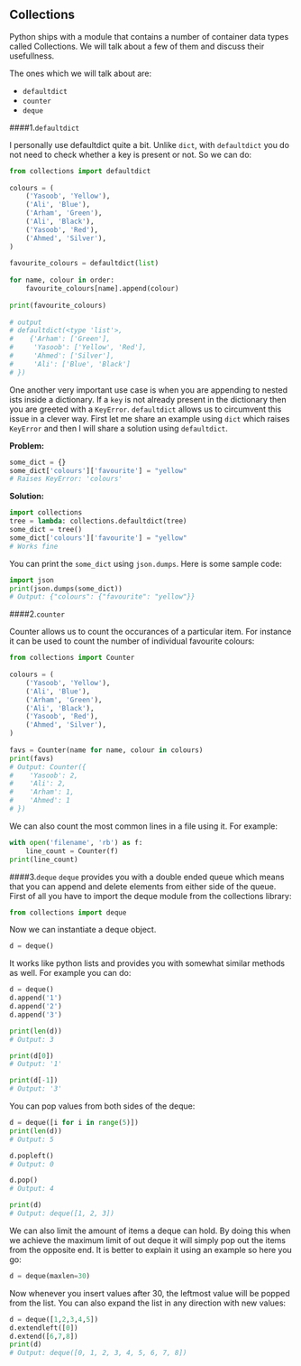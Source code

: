 ## Collections

Python ships with a module that contains a number of container data types called Collections. We will talk about a few of them and discuss their usefullness.

The ones which we will talk about are:

- `defaultdict`
- `counter`
- `deque`

####1.`defaultdict`

I personally use defaultdict quite a bit. Unlike `dict`, with `defaultdict` you do not need to check whether a key is present or not. So we can do:

```python
from collections import defaultdict
 
colours = (
    ('Yasoob', 'Yellow'),
    ('Ali', 'Blue'),
    ('Arham', 'Green'),
    ('Ali', 'Black'),
    ('Yasoob', 'Red'),
    ('Ahmed', 'Silver'),
)
 
favourite_colours = defaultdict(list)
 
for name, colour in order:
    favourite_colours[name].append(colour)
 
print(favourite_colours)
 
# output 
# defaultdict(<type 'list'>, 
#    {'Arham': ['Green'], 
#     'Yasoob': ['Yellow', 'Red'], 
#     'Ahmed': ['Silver'], 
#     'Ali': ['Blue', 'Black']
# })
```

One another very important use case is when you are appending to nested ists inside a dictionary. If a `key` is not already present in the dictionary then you are greeted with a `KeyError`. `defaultdict` allows us to circumvent this issue in a clever way. First let me share an example using `dict` which raises `KeyError` and then I will share a solution using `defaultdict`.

__Problem:__

```python
some_dict = {}
some_dict['colours']['favourite'] = "yellow"
# Raises KeyError: 'colours'
```

__Solution:__

```python
import collections
tree = lambda: collections.defaultdict(tree)
some_dict = tree()
some_dict['colours']['favourite'] = "yellow"
# Works fine
```

You can print the `some_dict` using `json.dumps`. Here is some sample code:

```python
import json
print(json.dumps(some_dict))
# Output: {"colours": {"favourite": "yellow"}}
```

####2.`counter`

Counter allows us to count the occurances of a particular item. For instance it can be used to count the number of individual favourite colours:

```python
from collections import Counter
 
colours = (
    ('Yasoob', 'Yellow'),
    ('Ali', 'Blue'),
    ('Arham', 'Green'),
    ('Ali', 'Black'),
    ('Yasoob', 'Red'),
    ('Ahmed', 'Silver'),
)
 
favs = Counter(name for name, colour in colours)
print(favs)
# Output: Counter({
#    'Yasoob': 2, 
#    'Ali': 2, 
#    'Arham': 1, 
#    'Ahmed': 1
# })
```

We can also count the most common lines in a file using it. For example:

```python
with open('filename', 'rb') as f:
    line_count = Counter(f)
print(line_count)
```

####3.`deque`
`deque` provides you with a double ended queue which means that you can append and delete elements from either side of the queue. First of all you have to import the deque module from the collections library:

```python
from collections import deque
```

Now we can instantiate a deque object.

```python
d = deque()
```

It works like python lists and provides you with somewhat similar methods as well. For example you can do:

```python
d = deque()
d.append('1')
d.append('2')
d.append('3')

print(len(d))
# Output: 3

print(d[0])
# Output: '1'

print(d[-1])
# Output: '3'
```

You can pop values from both sides of the deque:

```python
d = deque([i for i in range(5)])
print(len(d))
# Output: 5

d.popleft()
# Output: 0

d.pop()
# Output: 4

print(d)
# Output: deque([1, 2, 3])
```

We can also limit the amount of items a deque can hold. By doing this when we achieve the maximum limit of out deque it will simply pop out the items from the opposite end. It is better to explain it using an example so here you go:

```python
d = deque(maxlen=30)
```

Now whenever you insert values after 30, the leftmost value will be popped from the list. You can also expand the list in any direction with new values:

```python
d = deque([1,2,3,4,5])
d.extendleft([0])
d.extend([6,7,8])
print(d)
# Output: deque([0, 1, 2, 3, 4, 5, 6, 7, 8])

```


